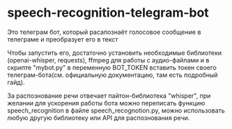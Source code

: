 # speech-recognition-telegram-bot

Это телеграм бот, который расапознаёт голосовое сообщение в телеграме и преобразует его в текст

Чтобы запустить его, достаточно установить необходимые библиотеки (openai-whisper, requests), ffmpeg для работы с аудио-файлами и в скрипте "mybot.py" в переменную BOT_TOKEN 
вставить токен своего телеграм-бота(см. официальную документацию, там есть подробный гайд). 

За распознование речи отвечает пайтон-библиотека "whisper", при желании для ускорения работы бота можно переписать функцию speech_recognition 
в файле speech_recognotion.py, можно использовать любую другую библиотеку или API для распознования речи. 

